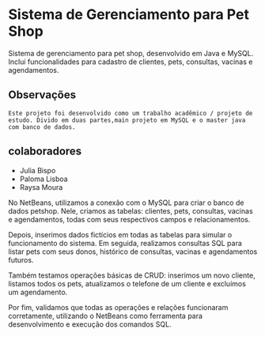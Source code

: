# Sistema de Gerenciamento para Pet Shop   
  Sistema de gerenciamento para pet shop, desenvolvido em Java e MySQL. Inclui funcionalidades para cadastro de clientes, pets, consultas, vacinas e agendamentos.  
  ## Observações    
    Este projeto foi desenvolvido como um trabalho acadêmico / projeto de estudo. Divido em duas partes,main projeto em MySQL e o master java com banco de dados.
## colaboradores
 - Julia Bispo
 - Paloma Lisboa
 - Raysa Moura



No NetBeans, utilizamos a conexão com o MySQL para criar o banco de dados petshop. Nele, criamos as tabelas: clientes, pets, consultas, vacinas e agendamentos, todas com seus respectivos campos e relacionamentos.

Depois, inserimos dados fictícios em todas as tabelas para simular o funcionamento do sistema. Em seguida, realizamos consultas SQL para listar pets com seus donos, histórico de consultas, vacinas e agendamentos futuros.

Também testamos operações básicas de CRUD: inserimos um novo cliente, listamos todos os pets, atualizamos o telefone de um cliente e excluímos um agendamento.

Por fim, validamos que todas as operações e relações funcionaram corretamente, utilizando o NetBeans como ferramenta para desenvolvimento e execução dos comandos SQL.
